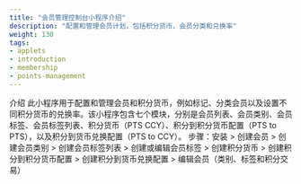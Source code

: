 ```yaml
---
title: "会员管理控制台小程序介绍"
description: "配置和管理会员计划，包括积分货币、会员分类和兑换率"
weight: 130
tags:
- applets
- introduction
- membership
- points-management
---
```

介绍
此小程序用于配置和管理会员和积分货币，例如标记、分类会员以及设置不同积分货币的兑换率。该小程序包含七个模块，分别是会员列表、会员类别、会员标签、会员标签列表、积分货币（PTS CCY）、积分到积分货币配置（PTS to PTS），以及积分到货币兑换配置（PTS to CCY）。
步骤：安装 > 创建会员 > 创建会员类别 > 创建会员标签列表 > 创建或编辑会员标签 > 创建积分货币 > 创建积分到积分货币配置 > 创建积分到货币兑换配置 > 编辑会员（类别、标签和积分交易）